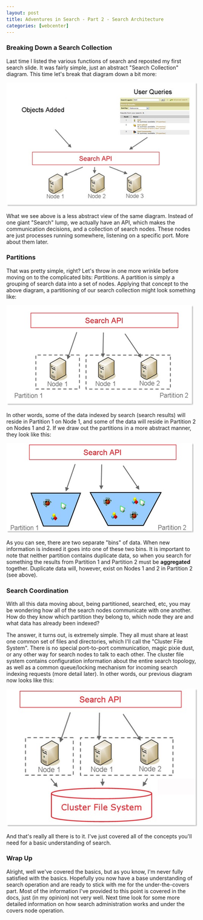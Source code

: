 ```yaml
---
layout: post
title: Adventures in Search - Part 2 - Search Architecture
categories: [webcenter]
---
```


### Breaking Down a Search Collection

Last time I listed the various functions of search and reposted my first search slide. It was fairly simple, just an abstract "Search Collection" diagram. This time let's break that diagram down a bit more:

![what_is_search_3][1]

What we see above is a less abstract view of the same diagram. Instead of one giant "Search" lump, we actually have an API, which makes the communication decisions, and a collection of search nodes. These nodes are just processes running somewhere, listening on a specific port. More about them later.

### Partitions

That was pretty simple, right? Let's throw in one more wrinkle before moving on to the complicated bits: *Partitions*. A partition is simply a grouping of search data into a set of nodes. Applying that concept to the above diagram, a partitioning of our search collection might look something like:

![what_is_search_partitions][2]

In other words, some of the data indexed by search (search results) will reside in Partition 1 on Node 1, and some of the data will reside in Partition 2 on Nodes 1 and 2. If we draw out the partitions in a more abstract manner, they look like this:

![what_is_search_partitions_abstract][3]

As you can see, there are two separate "bins" of data. When new information is indexed it goes into one of these two bins. It is important to note that neither partition contains duplicate data, so when you search for something the results from Partition 1 and Partition 2 must be **aggregated** together. Duplicate data will, however, exist on Nodes 1 and 2 in Partition 2 (see above).

### Search Coordination

With all this data moving about, being partitioned, searched, etc, you may be wondering how all of the search nodes communicate with one another. How do they know which partition they belong to, which node they are and what data has already been indexed?

The answer, it turns out, is extremely simple. They all must share at least one common set of files and directories, which I'll call the "Cluster File System". There is no special port-to-port communication, magic pixie dust, or any other way for search nodes to talk to each other. The cluster file system contains configuration information about the entire search topology, as well as a common queue/locking mechanism for incoming search indexing requests (more detail later). In other words, our previous diagram now looks like this:

![what_is_search_cluster_file_system][4]

And that's really all there is to it. I've just covered all of the concepts you'll need for a basic understanding of search.

### Wrap Up

Alright, well we've covered the basics, but as you know, I'm never fully satisfied with the basics. Hopefully you now have a base understanding of search operation and are ready to stick with me for the under-the-covers part. Most of the information I've provided to this point is covered in the docs, just (in my opinion) not very well. Next time look for some more detailed information on how search administration works and under the covers node operation.

 [1]: /images/what_is_search.jpg
 [2]: /images/what_is_search_partitions.jpg
 [3]: /images/what_is_search_partitions_abstract.jpg
 [4]: /images/what_is_search_cluster_file_system.jpg  